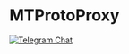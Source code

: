 # MTProtoProxy
[![Telegram Chat](https://img.shields.io/badge/Chat-Telegram-blue.svg)](https://t.me/tgbots_dotnet)
